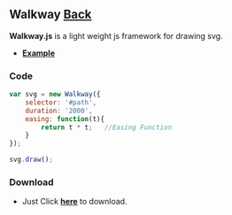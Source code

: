 ## Walkway [Back](./../Framework.md)

**Walkway.js** is a light weight js framework for drawing svg.
- [**Example**](http://aleen42.github.io/example/Walkway/example.html)

### Code

```js
var svg = new Walkway({
	selector: '#path',
	duration: '2000',
	easing: function(t){
		return t * t;	//Easing Function
	}
});

svg.draw();
```

### Download
- Just Click [**here**](./walkway.min.js) to download.
